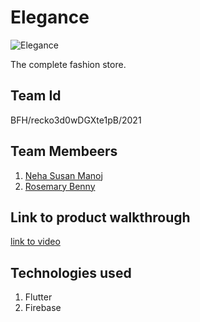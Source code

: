 # Elegance
![Elegance](https://drive.google.com/file/d/1KqmnMaDCL-obeNi5pW_anQrRay8-ToIB/view?usp=sharing)

The complete fashion store.

## Team Id
BFH/recko3d0wDGXte1pB/2021

## Team Membeers
1. [Neha Susan Manoj](https://github.com/neha771)
2. [Rosemary Benny](https://github.com/Rosemary-benny)

## Link to product walkthrough
[link to video](https://drive.google.com/file/d/1NXZwj5VQjNQvZsEdovGKIeLMA3yvdHBL/view?usp=sharing)

## Technologies used
1. Flutter
2. Firebase



